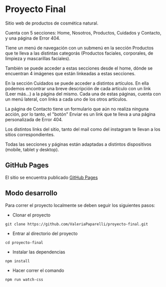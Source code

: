 # Proyecto Final
Sitio web de productos de cosmética natural. 

Cuenta con 5 secciones: Home, Nosotros, Productos, Cuidados y Contacto, y una página de Error 404. 

Tiene un menú de navegación con un submenú en la sección Productos que te lleva a las distintas categorás (Productos faciales, corporales, de limpieza y mascarillas faciales).

También se puede acceder a estas secciones desde el home, dónde se encuentran 4 imágenes que están linkeadas a estas secciones. 

En la sección Cuidados se puede acceder a distintos artículos. En ella podemos encontrar una breve descripción de cada artículo con un link (Leer más...) a la página del mismo. Cada una de estas páginas, cuenta con un menú lateral, con links a cada uno de los otros artículos. 

La página de Contacto tiene un formulario que aún no realiza ninguna acción, por lo tanto, el "botón" Enviar es un link que te lleva a una página personalizada de Error 404. 

Los distintos links del sitio, tanto del mail como del instagram te llevan a los sitios correspondientes. 

Todas las secciones y páginas están adaptadas a distintos dispositivos (mobile, tablet y desktop).

## GitHub Pages
El sitio se encuentra publicado [GitHub Pages](https://valeriapaparelli.github.io/proyecto-final/)

## Modo desarrollo
Para correr el proyecto localmente se deben seguir los siguientes pasos:
- Clonar el proyecto

`git clone https://github.com/ValeriaPaparelli/proyecto-final.git`

- Entrar al directorio del proyecto
  
`cd proyecto-final`

- Instalar las dependencias
 
`npm install`

- Hacer correr el comando
 
`npm run watch-css`



